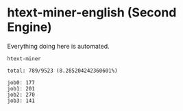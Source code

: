 # htext-miner-english (Second Engine)

Everything doing here is automated.

```
htext-miner

total: 789/9523 (8.285204242360601%)

job0: 177
job1: 201
job2: 270
job3: 141
```